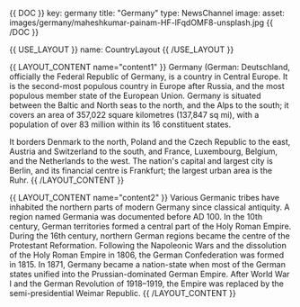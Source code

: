 {{ DOC }}
key: germany
title: "Germany"
type: NewsChannel
image:
  asset: images/germany/maheshkumar-painam-HF-lFqdOMF8-unsplash.jpg
{{ /DOC }}

{{ USE_LAYOUT }}
  name: CountryLayout
{{ /USE_LAYOUT }}

{{ LAYOUT_CONTENT name="content1" }}
Germany (German: Deutschland, officially the Federal Republic of Germany, is a country in Central Europe. It is the second-most populous country in Europe after Russia, and the most populous member state of the European Union. Germany is situated between the Baltic and North seas to the north, and the Alps to the south; it covers an area of 357,022 square kilometres (137,847 sq mi), with a population of over 83 million within its 16 constituent states. 

It borders Denmark to the north, Poland and the Czech Republic to the east, Austria and Switzerland to the south, and France, Luxembourg, Belgium, and the Netherlands to the west. The nation's capital and largest city is Berlin, and its financial centre is Frankfurt; the largest urban area is the Ruhr.
{{ /LAYOUT_CONTENT }} 

{{ LAYOUT_CONTENT name="content2" }}
Various Germanic tribes have inhabited the northern parts of modern Germany since classical antiquity. A region named Germania was documented before AD 100. In the 10th century, German territories formed a central part of the Holy Roman Empire. During the 16th century, northern German regions became the centre of the Protestant Reformation. Following the Napoleonic Wars and the dissolution of the Holy Roman Empire in 1806, the German Confederation was formed in 1815. In 1871, Germany became a nation-state when most of the German states unified into the Prussian-dominated German Empire. After World War I and the German Revolution of 1918–1919, the Empire was replaced by the semi-presidential Weimar Republic.
{{ /LAYOUT_CONTENT }} 